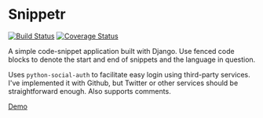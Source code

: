 Snippetr
========

[![Build Status](https://travis-ci.org/matthewbdaly/Snippetr.svg?branch=master)](https://travis-ci.org/matthewbdaly/Snippetr)
[![Coverage Status](https://coveralls.io/repos/matthewbdaly/Snippetr/badge.png?branch=master)](https://coveralls.io/r/matthewbdaly/Snippetr?branch=master)

A simple code-snippet application built with Django. Use fenced code blocks to denote the start and end of snippets and the language in question.

Uses `python-social-auth` to facilitate easy login using third-party services. I've implemented it with Github, but Twitter or other services should be straightforward enough. Also supports comments.

[Demo](http://snippetr.shellshocked.info/)
